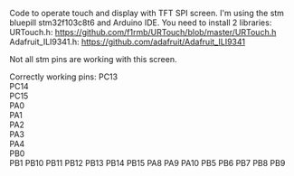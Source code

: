 Code to operate touch and display with TFT SPI screen. I'm using the stm bluepill stm32f103c8t6 and Arduino IDE.
You need to install 2 libraries:  
URTouch.h: https://github.com/f1rmb/URTouch/blob/master/URTouch.h  
Adafruit_ILI9341.h: https://github.com/adafruit/Adafruit_ILI9341  

Not all stm pins are working with this screen.

Correctly working pins:
PC13  
PC14  
PC15  
PA0  
PA1  
PA2  
PA3  
PA4  
PB0  
PB1
PB10
PB11
PB12
PB13
PB14
PB15
PA8
PA9
PA10
PB5
PB6
PB7
PB8
PB9

